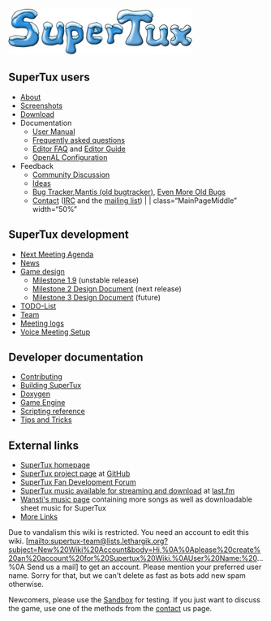 ![](images/Logo2.png "fig:Logo2.png")

SuperTux users
--------------

- [About](About "wikilink")
- [Screenshots](Screenshots "wikilink")
- [Download](Download "wikilink")
- Documentation
    - [User Manual](User_Manual "wikilink")
    - [Frequently asked questions](SuperTux_FAQ "wikilink")
    - [Editor FAQ](Editor_FAQ "wikilink") and [Editor Guide](Editor_Guide "wikilink")
    - [OpenAL Configuration](OpenAL_Configuration "wikilink")
- Feedback
    - [Community Discussion](SuperTux:Community_Discussion "wikilink")
    - [Ideas](User_ideas "wikilink")
    - [Bug Tracker](https://github.com/SuperTux/supertux/issues),[Mantis (old bugtracker)](http://supertux.lethargik.org/bugs), [Even More Old Bugs](OldBugs "wikilink")
    - [Contact](Contact "wikilink") ([IRC](irc://chat.freenode.net/supertux) and the [mailing list](http://lists.lethargik.org/listinfo.cgi/supertux-devel-lethargik.org))  |  | class=“MainPageMiddle” width=“50%”

SuperTux development
--------------------

- [Next Meeting Agenda](Next_Meeting_Agenda "wikilink")
- [News](News "wikilink")
- [Game design](Game_design "wikilink")
     - [Milestone 1.9](Milestone_1.9 "wikilink") (unstable release)
     - [Milestone 2 Design Document](Milestone_2_Design_Document "wikilink") (next release)
     - [Milestone 3 Design Document](Milestone_3_Design_Document "wikilink") (future)
- [TODO-List](TODO-List "wikilink")
- [Team](Team "wikilink")
- [Meeting logs](Meeting_logs "wikilink")
- [Voice Meeting Setup](Voice_Meeting_Setup "wikilink")

Developer documentation
-----------------------

- [Contributing](Contributing "wikilink")
- [Building SuperTux](Building_SuperTux "wikilink")
- [Doxygen](http://supertux.lethargik.org/development/doxygen/html/index.html)
- [Game Engine](Game_Engine "wikilink")
- [Scripting reference](Scripting_reference "wikilink")
- [Tips and Tricks](Tips_and_Tricks "wikilink")

External links
--------------

- [SuperTux homepage](http://supertux.lethargik.org)
- [SuperTux project page](https://github.com/SuperTux/) at [GitHub](http://github.com)
- [SuperTux Fan Development Forum](http://forum.freegamedev.net/viewforum.php?f=66)
- [SuperTux music available for streaming and download](http://www.last.fm/music/Wansti) at [last.fm](http://www.last.fm)
- [Wansti's music page](http://www.discarded-ideas.org/music) containing more songs as well as downloadable sheet music for SuperTux
- [More Links](Links "wikilink")

Due to vandalism this wiki is restricted. You need an account to edit
this wiki.
\[[mailto:supertux-team@lists.lethargik.org?subject=New%20Wiki%20Account&body=Hi,%0A%0Aplease%20create%20an%20account%20for%20Supertux%20Wiki.%0AUser%20Name:%20](mailto:supertux-team@lists.lethargik.org?subject=New%20Wiki%20Account&body=Hi,%0A%0Aplease%20create%20an%20account%20for%20Supertux%20Wiki.%0AUser%20Name:%20)...%0A
Send us a mail\] to get an account. Please mention your preferred user
name. Sorry for that, but we can't delete as fast as bots add new spam
otherwise.

Newcomers, please use the [Sandbox](SuperTux:Sandbox "wikilink") for
testing. If you just want to discuss the game, use one of the methods
from the [contact](contact "wikilink") us page.
